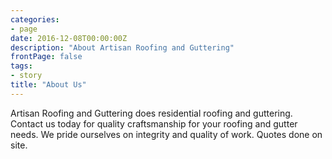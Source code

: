 ```yaml
---
categories:
- page
date: 2016-12-08T00:00:00Z
description: "About Artisan Roofing and Guttering"
frontPage: false
tags:
- story
title: "About Us"
---
```


Artisan Roofing and Guttering does residential roofing and guttering. Contact us today for quality craftsmanship for your roofing and gutter needs. We pride ourselves on integrity and quality of work. Quotes done on site.
